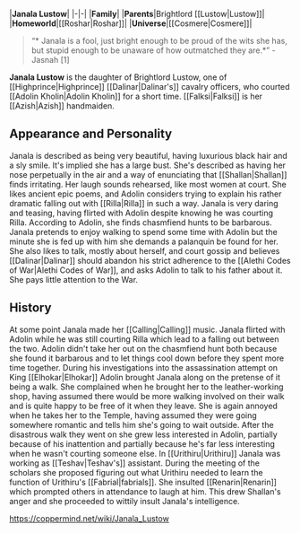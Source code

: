 |**Janala Lustow**|
|-|-|
|**Family**|
|**Parents**|Brightlord [[Lustow\|Lustow]]|
|**Homeworld**|[[Roshar\|Roshar]]|
|**Universe**|[[Cosmere\|Cosmere]]|

>“* Janala is a fool, just bright enough to be proud of the wits she has, but stupid enough to be unaware of how outmatched they are.*”
\- Jasnah [1]


**Janala Lustow** is the daughter of Brightlord Lustow, one of [[Highprince\|Highprince]] [[Dalinar\|Dalinar's]] cavalry officers, who courted [[Adolin Kholin\|Adolin Kholin]] for a short time. [[Falksi\|Falksi]] is her [[Azish\|Azish]] handmaiden.

## Appearance and Personality
Janala is described as being very beautiful, having luxurious black hair and a sly smile. It's implied she has a large bust. She's described as having her nose perpetually in the air and a way of enunciating that [[Shallan\|Shallan]] finds irritating. Her laugh sounds rehearsed, like most women at court.
She likes ancient epic poems, and Adolin considers trying to explain his rather dramatic falling out with [[Rilla\|Rilla]] in such a way. Janala is very daring and teasing, having flirted with Adolin despite knowing he was courting Rilla. According to Adolin, she finds chasmfiend hunts to be barbarous. Janala pretends to enjoy walking to spend some time with Adolin but the minute she is fed up with him she demands a palanquin be found for her. She also likes to talk, mostly about herself, and court gossip and believes [[Dalinar\|Dalinar]] should abandon his strict adherence to the [[Alethi Codes of War\|Alethi Codes of War]], and asks Adolin to talk to his father about it. She pays little attention to the War.

## History
At some point Janala made her [[Calling\|Calling]] music.
Janala flirted with Adolin while he was still courting Rilla which lead to a falling out between the two. Adolin didn't take her out on the chasmfiend hunt both because she found it barbarous and to let things cool down before they spent more time together.
During his investigations into the assassination attempt on King [[Elhokar\|Elhokar]] Adolin brought Janala along on the pretense of it being a walk. She complained when he brought her to the leather-working shop, having assumed there would be more walking involved on their walk and is quite happy to be free of it when they leave. She is again annoyed when he takes her to the Temple, having assumed they were going somewhere romantic and tells him she's going to wait outside.
After the disastrous walk they went on she grew less interested in Adolin, partially because of his inattention and partially because he's far less interesting when he wasn't courting someone else.
In [[Urithiru\|Urithiru]] Janala was working as [[Teshav\|Teshav's]] assistant. During the meeting of the scholars she proposed figuring out what Urithiru needed to learn the function of Urithiru's [[Fabrial\|fabrials]]. She insulted [[Renarin\|Renarin]] which prompted others in attendance to laugh at him. This drew Shallan's anger and she proceeded to wittily insult Janala's intelligence.



https://coppermind.net/wiki/Janala_Lustow